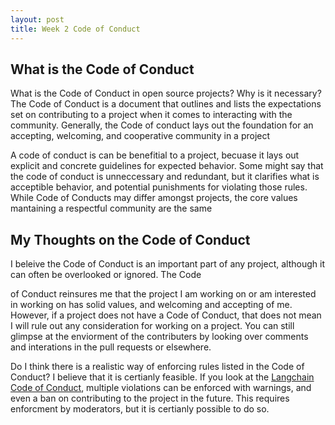 ```yaml
---
layout: post
title: Week 2 Code of Conduct
---
```


## What is the Code of Conduct

What is the Code of Conduct in open source projects? Why is it necessary? The Code of Conduct is a document that outlines and lists the expectations set on contributing to a project when it comes to interacting with the community. Generally, the Code of conduct lays out the foundation for an accepting, welcoming, and cooperative community in a project

A code of conduct is can be benefitial to a project, becuase it lays out explicit and concrete guidelines for expected behavior. Some might say that the code of conduct is unneccessary and redundant, but it clarifies what is acceptible behavior, and potential punishments for violating those rules. While Code of Conducts may differ amongst projects, the core values mantaining a respectful community are the same

## My Thoughts on the Code of Conduct

I beleive the Code of Conduct is an important part of any project, although it can often be overlooked or ignored. The Code 
<!--more-->
of Conduct reinsures me that the project I am working on or am interested in working on has solid values, and welcoming and accepting of me. However, if a project does not have a Code of Conduct, that does not mean I will rule out any consideration for working on a project. You can still glimpse at the enviorment of the contributers by looking over comments and interations in the pull requests or elsewhere.

Do I think there is a realistic way of enforcing rules listed in the Code of Conduct? I believe that it is certianly feasible. If you look at the [Langchain Code of Conduct](https://github.com/langchain-ai/langchain?tab=coc-ov-file), multiple violations can be enforced with warnings, and even a ban on contributing to the project in the future. This requires enforcment by moderators, but it is certianly possible to do so.
